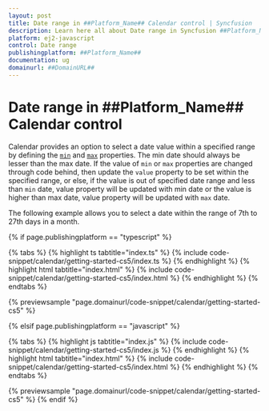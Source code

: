 ```yaml
---
layout: post
title: Date range in ##Platform_Name## Calendar control | Syncfusion
description: Learn here all about Date range in Syncfusion ##Platform_Name## Calendar control of Syncfusion Essential JS 2 and more.
platform: ej2-javascript
control: Date range 
publishingplatform: ##Platform_Name##
documentation: ug
domainurl: ##DomainURL##
---
```


# Date range in ##Platform_Name## Calendar control

Calendar provides an option to select a date value within a specified range by defining the [`min`](../api/calendar#min) and [`max`](../api/calendar#max) properties. The min date should always be lesser than the max date. If the value of `min` or `max` properties are changed through code behind, then update the `value` property to be set within the specified range, or else, if the value is out of specified date range and less than `min` date, value property will be updated with min date or the value is higher than max date, value property will be updated with `max` date.

The following example allows you to select a date within the range of 7th to 27th days in a month.

{% if page.publishingplatform == "typescript" %}

 {% tabs %}
{% highlight ts tabtitle="index.ts" %}
{% include code-snippet/calendar/getting-started-cs5/index.ts %}
{% endhighlight %}
{% highlight html tabtitle="index.html" %}
{% include code-snippet/calendar/getting-started-cs5/index.html %}
{% endhighlight %}
{% endtabs %}
        
{% previewsample "page.domainurl/code-snippet/calendar/getting-started-cs5" %}

{% elsif page.publishingplatform == "javascript" %}

{% tabs %}
{% highlight js tabtitle="index.js" %}
{% include code-snippet/calendar/getting-started-cs5/index.js %}
{% endhighlight %}
{% highlight html tabtitle="index.html" %}
{% include code-snippet/calendar/getting-started-cs5/index.html %}
{% endhighlight %}
{% endtabs %}

{% previewsample "page.domainurl/code-snippet/calendar/getting-started-cs5" %}
{% endif %}